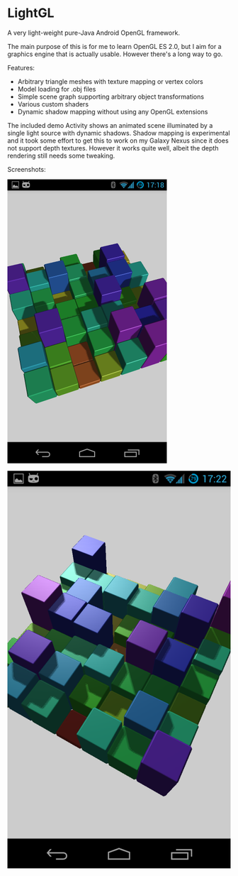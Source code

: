 LightGL
=======

A very light-weight pure-Java Android OpenGL framework.

The main purpose of this is for me to learn OpenGL ES 2.0, but I aim for a graphics engine that is actually usable.
However there's a long way to go.

Features:
* Arbitrary triangle meshes with texture mapping or vertex colors
* Model loading for .obj files
* Simple scene graph supporting arbitrary object transformations
* Various custom shaders
* Dynamic shadow mapping without using any OpenGL extensions

The included demo Activity shows an animated scene illuminated by a single light source with dynamic shadows.
Shadow mapping is experimental and it took some effort to get this to work on my Galaxy Nexus since it
does not support depth textures. However it works quite well, albeit the depth rendering still needs some tweaking.

Screenshots:

![Shadow Mapping 1](/docs/images/blocks1.png)

![Shadow Mapping 1](/docs/images/blocks2.png)
